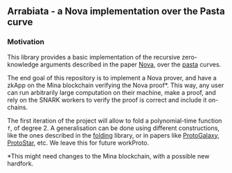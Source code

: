 ## Arrabiata - a Nova implementation over the Pasta curve

### Motivation

This library provides a basic implementation of the recursive zero-knowledge
arguments described in the paper [Nova](https://eprint.iacr.org/2021/370), over
the [pasta]() curves.

The end goal of this repository is to implement a Nova prover, and have a zkApp
on the Mina blockchain verifying the Nova proof*. This way, any user can run
arbitrarily large computation on their machine, make a proof, and rely on the
SNARK workers to verify the proof is correct and include it on-chains.

The first iteration of the project will allow to fold a polynomial-time function
`f`, of degree 2.
A generalisation can be done using different constructions, like the ones
described in the [folding](../folding) library, or in papers like
[ProtoGalaxy](), [ProtoStar](), etc. We leave this for future workProto.

*This might need changes to the Mina blockchain, with a possible new hardfork.
